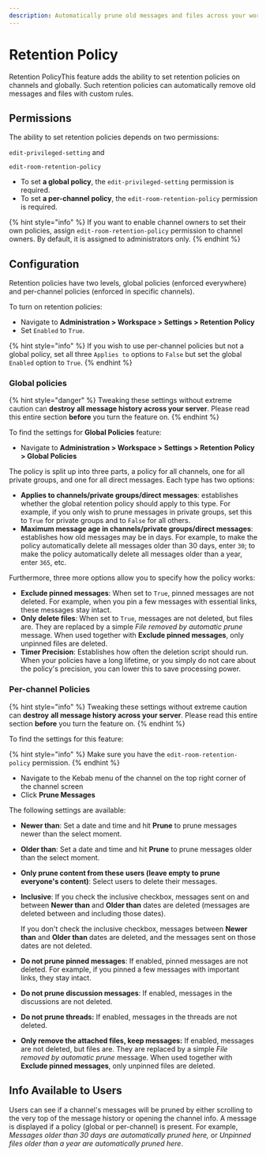 ```yaml
---
description: Automatically prune old messages and files across your workspace
---
```


# Retention Policy

Retention PolicyThis feature adds the ability to set retention policies on channels and globally. Such retention policies can automatically remove old messages and files with custom rules.

## Permissions

The ability to set retention policies depends on two permissions:

`edit-privileged-setting` and&#x20;

`edit-room-retention-policy`

* To set **a global policy**, the `edit-privileged-setting` permission is required.
* To set **a per-channel policy**, the `edit-room-retention-policy` permission is required.

{% hint style="info" %}
If you want to enable channel owners to set their own policies, assign `edit-room-retention-policy` permission to channel owners. By default, it is assigned to administrators only.
{% endhint %}

## Configuration

Retention policies have two levels, global policies (enforced everywhere) and per-channel policies (enforced in specific channels).

To turn on retention policies:

* Navigate to **Administration > Workspace > Settings > Retention Policy**
* Set `Enabled` to `True`.

{% hint style="info" %}
If you wish to use per-channel policies but not a global policy, set all three `Applies to` options to `False` but set the global `Enabled` option to `True`.
{% endhint %}

### Global policies

{% hint style="danger" %}
Tweaking these settings without extreme caution can **destroy** **all message history across your server**. Please read this entire section **before** you turn the feature on.
{% endhint %}

To find the settings for **Global Policies** feature:

* Navigate to **Administration > Workspace > Settings > Retention Policy > Global Policies**

The policy is split up into three parts, a policy for all channels, one for all private groups, and one for all direct messages. Each type has two options:

* **Applies to channels/private groups/direct messages**: establishes whether the global retention policy should apply to this type. For example, if you only wish to prune messages in private groups, set this to `True` for private groups and to `False` for all others.
* **Maximum message age in channels/private groups/direct messages**: establishes how old messages may be in days. For example, to make the policy automatically delete all messages older than 30 days, enter `30`; to make the policy automatically delete all messages older than a year, enter `365`, etc.

Furthermore, three more options allow you to specify how the policy works:

* **Exclude pinned messages**: When set to `True`, pinned messages are not deleted. For example, when you pin a few messages with essential links, these messages stay intact.
* **Only delete files**: When set to `True`, messages are not deleted, but files are. They are replaced by a simple _File removed by automatic prune_ message. When used together with **Exclude pinned messages**, only unpinned files are deleted.
* **Timer Precision**: Establishes how often the deletion script should run. When your policies have a long lifetime, or you simply do not care about the policy's precision, you can lower this to save processing power.

### Per-channel Policies

{% hint style="info" %}
Tweaking these settings without extreme caution can **destroy** **all message history across your server**. Please read this entire section **before** you turn the feature on.
{% endhint %}

To find the settings for this feature:

{% hint style="info" %}
Make sure you have the `edit-room-retention-policy` permission.
{% endhint %}

* Navigate to the Kebab menu of the channel on the top right corner of the channel screen
* Click **Prune Messages**

The following settings are available:

* **Newer than**: Set a date and time and hit **Prune** to prune messages newer than the select moment.
* **Older than**: Set a date and time and hit **Prune** to prune messages older than the select moment.
* **Only prune content from these users (leave empty to prune everyone's content)**: Select users to delete their messages.
*   **Inclusive**: If you check the inclusive checkbox, messages sent on and between **Newer than** and **Older than** dates are deleted (messages are deleted between and including those dates).

    If you don't check the inclusive checkbox, messages between **Newer than** and **Older than** dates are deleted, and the messages sent on those dates are not deleted.
* **Do not prune pinned messages**: If enabled, pinned messages are not deleted. For example, if you pinned a few messages with important links, they stay intact.
* **Do not prune discussion messages**: If enabled, messages in the discussions are not deleted.
* **Do not prune threads:** If enabled, messages in the threads are not deleted.
* **Only remove the attached files, keep messages:** If enabled, messages are not deleted, but files are. They are replaced by a simple _File removed by automatic prune_ message. When used together with **Exclude pinned messages**, only unpinned files are deleted.

## Info Available to Users

Users can see if a channel's messages will be pruned by either scrolling to the very top of the message history or opening the channel info. A message is displayed if a policy (global or per-channel) is present. For example, _Messages older than 30 days are automatically pruned here,_ or _Unpinned files older than a year are automatically pruned here_.
